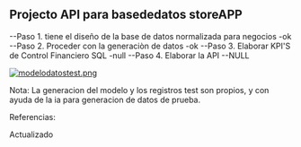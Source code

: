 ## Projecto API para basededatos storeAPP

--Paso 1.  tiene el diseño de la base de datos normalizada para negocios -ok
--Paso 2. Proceder con la generaciòn de datos -ok
--Paso 3. Elaborar KPI'S  de Control Financiero SQL   -null
--Paso 4. Elaborar la API --NULL

[![modelodatostest.png](https://i.postimg.cc/mDK1kryH/modelodatostest.png)](https://postimg.cc/cgML50jx)


Nota: 
La generacion del modelo y los registros test son propios, y con ayuda de la ia para generacion de datos de prueba.

Referencias:

Actualizado
